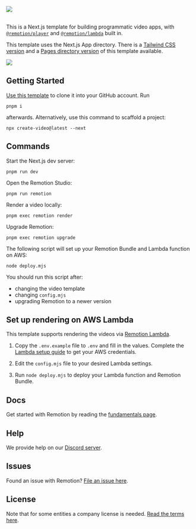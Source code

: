 <img src="https://github.com/remotion-dev/template-next/assets/1629785/9092db5f-7c0c-4d38-97c4-5f5a61f5cc098" />
<br/>
<br/>

This is a Next.js template for building programmatic video apps, with [`@remotion/player`](https://remotion.dev/player) and [`@remotion/lambda`](https://remotion.dev/lambda) built in.

This template uses the Next.js App directory. There is a [Tailwind CSS version](https://github.com/remotion-dev/template-next-app-dir-tailwind) and a [Pages directory version](https://github.com/remotion-dev/template-next-pages-dir) of this template available.

<img src="https://github.com/remotion-dev/template-next/assets/1629785/c9c2e5ca-2637-4ec8-8e40-a8feb5740d88" />

## Getting Started

[Use this template](https://github.com/new?template_name=template-next-app-dir&template_owner=remotion-dev) to clone it into your GitHub account. Run

```
pnpm i
```

afterwards. Alternatively, use this command to scaffold a project:

```
npx create-video@latest --next
```

## Commands

Start the Next.js dev server:

```
pnpm run dev
```

Open the Remotion Studio:

```
pnpm run remotion
```

Render a video locally:

```
pnpm exec remotion render
```

Upgrade Remotion:

```
pnpm exec remotion upgrade
```

The following script will set up your Remotion Bundle and Lambda function on AWS:

```
node deploy.mjs
```

You should run this script after:

- changing the video template
- changing `config.mjs`
- upgrading Remotion to a newer version

## Set up rendering on AWS Lambda

This template supports rendering the videos via [Remotion Lambda](https://remotion.dev/lambda).

1. Copy the `.env.example` file to `.env` and fill in the values.
   Complete the [Lambda setup guide](https://www.remotion.dev/docs/lambda/setup) to get your AWS credentials.

1. Edit the `config.mjs` file to your desired Lambda settings.

1. Run `node deploy.mjs` to deploy your Lambda function and Remotion Bundle.

## Docs

Get started with Remotion by reading the [fundamentals page](https://www.remotion.dev/docs/the-fundamentals).

## Help

We provide help on our [Discord server](https://remotion.dev/discord).

## Issues

Found an issue with Remotion? [File an issue here](https://remotion.dev/issue).

## License

Note that for some entities a company license is needed. [Read the terms here](https://github.com/remotion-dev/remotion/blob/main/LICENSE.md).
